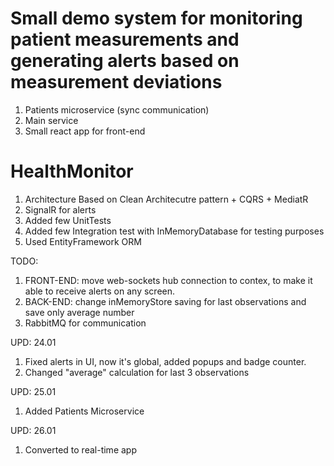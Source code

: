 # Small demo system for monitoring patient measurements and generating alerts based on measurement deviations
1. Patients microservice (sync communication)
2. Main service
3. Small react app for front-end

# HealthMonitor
1. Architecture Based on Clean Architecutre pattern + CQRS + MediatR
2. SignalR for alerts
3. Added few UnitTests
4. Added few Integration test with InMemoryDatabase for testing purposes
5. Used EntityFramework ORM

TODO: 
1. FRONT-END: move web-sockets hub connection to contex, to make it able to receive alerts on any screen.
2. BACK-END: change inMemoryStore saving for last observations and save only average number
3. RabbitMQ for communication

UPD: 24.01
1. Fixed alerts in UI, now it's global, added popups and badge counter.
2. Changed "average" calculation for last 3 observations

UPD: 25.01
1. Added Patients Microservice

UPD: 26.01
1. Converted to real-time app
